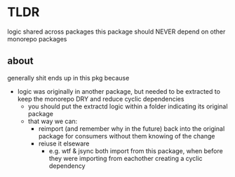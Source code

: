 # TLDR

logic shared across packages
this package should NEVER depend on other monorepo packages

## about

generally shit ends up in this pkg because

- logic was originally in another package, but needed to be extracted to keep the monorepo DRY and reduce cyclic dependencies
  - you should put the extractd logic within a folder indicating its original package
  - that way we can:
    - reimport (and remember why in the future) back into the original package for consumers without them knowing of the change
    - reiuse it elseware
      - e.g. wtf & jsync both import from this package, when before they were importing from eachother creating a cyclic dependency
